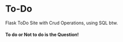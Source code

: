 # To-Do
Flask ToDo Site with Crud Operations, using SQL btw.
<br>
#### To do or Not to do is the Question!
